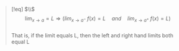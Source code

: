 > [!eq] $\\$
> $$\lim_{x\to a} = L \Rightarrow (lim_{x\to a^-}\;f(x) = L \quad and \quad lim_{x\to a^+}\;f(x) = L)$$
> <br>
> That is, if the limit equals L, then the left and right hand limits both equal L
